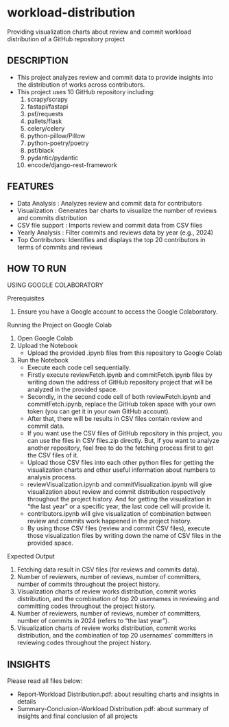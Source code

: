 # workload-distribution
Providing visualization charts about review and commit workload distribution of a GitHub repository project

## DESCRIPTION
- This project analyzes review and commit data to provide insights into the distribution of works across contributors.
- This project uses 10 GitHub repository including:
	1. scrapy/scrapy
	2. fastapi/fastapi
	3. psf/requests
	4. pallets/flask
	5. celery/celery
	6. python-pillow/Pillow
	7. python-poetry/poetry
	8. psf/black
	9. pydantic/pydantic
	10. encode/django-rest-framework

## FEATURES
- Data Analysis : Analyzes review and commit data for contributors
- Visualization : Generates bar charts to visualize the number of reviews and commits distribution 
- CSV file support : Imports review and commit data from CSV files
- Yearly Analysis : Filter commits and reviews data by year (e.g., 2024)
- Top Contributors: Identifies and displays the top 20 contributors in terms of commits and reviews

## HOW TO RUN 

USING GOOGLE COLABORATORY

Prerequisites
1. Ensure you have a Google account to access the Google Colaboratory.

Running the Project on Google Colab
1. Open Google Colab
2. Upload the Notebook
   - Upload the provided .ipynb files from this repository to Google Colab
3. Run the Notebook
   - Execute each code cell sequentially.
   - Firstly execute reviewFetch.ipynb and commitFetch.ipynb files by writing down the address of GitHub repository project that will be analyzed in the provided space.
   - Secondly, in the second code cell of both reviewFetch.ipynb and commitFetch.ipynb, replace the GitHub token space with your own token (you can get it in your own GitHub account).
   - After that, there will be results in CSV files contain review and commit data.
   - If you want use the CSV files of GitHub repository in this project, you can use the files in CSV files.zip directly. But, if you want to analyze another repository, feel free to do the fetching process first to get the CSV files of it.
   - Upload those CSV files into each other python files for getting the visualization charts and other useful information about numbers to analysis process.
   - reviewVisualization.ipynb and commitVisualization.ipynb will give visualization about review and commit distribution respectively throughout the project history. And for getting the visualization in “the last year” or a specific year, the last code cell will provide it.
   - contributors.ipynb will give visualization of combination between review and commits work happened in the project history.
   - By using those CSV files (review and commit CSV files), execute those visualization files by writing down the name of CSV files in the provided space.

Expected Output
1. Fetching data result in CSV files (for reviews and commits data).
2. Number of reviewers, number of reviews, number of committers, number of commits throughout the project history.
3. Visualization charts of review works distribution, commit works distribution, and the combination of top 20 usernames in reviewing and committing codes throughout the project history.
3. Number of reviewers, number of reviews, number of committers, number of commits in 2024 (refers to “the last year”).
4. Visualization charts of review works distribution, commit works distribution, and the combination of top 20 usernames’ committers in reviewing codes throughout the project history.


## INSIGHTS
Please read all files below:
- Report-Workload Distribution.pdf: about resulting charts and insights in details
- Summary-Conclusion-Workload Distribution.pdf: about summary of insights and final conclusion of all projects


